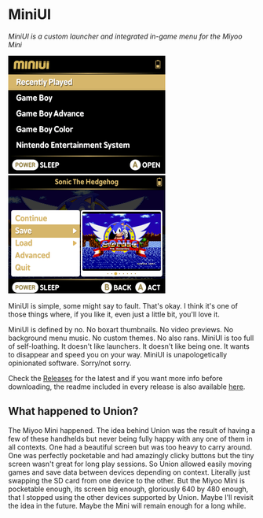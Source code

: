 # MiniUI

_MiniUI is a custom launcher and integrated in-game menu for the Miyoo Mini_

<img src="github/main.png" width=320 /> <img src="github/menu.png" width=320 />

MiniUI is simple, some might say to fault. That's okay. I think it's one of those things where, if you like it, even just a little bit, you'll love it.

MiniUI is defined by no. No boxart thumbnails. No video previews. No background menu music. No custom themes. No also rans. MiniUI is too full of self-loathing. It doesn't like launchers. It doesn't like being one. It wants to disappear and speed you on your way. MiniUI is unapologetically opinionated software. Sorry/not sorry. 

Check the [Releases](https://github.com/shauninman/MiniUI/releases) for the latest and if you want more info before downloading, the readme included in every release is also available [here](https://github.com/shauninman/MiniUI/tree/main/skeleton).

## What happened to Union?

The Miyoo Mini happened. The idea behind Union was the result of having a few of these handhelds but never being fully happy with any one of them in all contexts. One had a beautiful screen but was too heavy to carry around. One was perfectly pocketable and had amazingly clicky buttons but the tiny screen wasn't great for long play sessions. So Union allowed easily moving games and save data between devices depending on context. Literally just swapping the SD card from one device to the other. But the Miyoo Mini is pocketable enough, its screen big enough, gloriously 640 by 480 enough, that I stopped using the other devices supported by Union. Maybe I'll revisit the idea in the future. Maybe the Mini will remain enough for a long while.